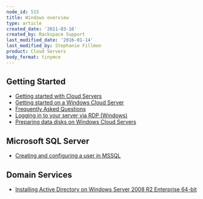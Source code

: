 ```yaml
---
node_id: 515
title: Windows overview
type: article
created_date: '2011-03-16'
created_by: Rackspace Support
last_modified_date: '2016-01-14'
last_modified_by: Stephanie Fillmon
product: Cloud Servers
body_format: tinymce
---
```


<span class="mw-headline">Getting Started </span>
-------------------------------------------------

-   [Getting started with Cloud
    Servers](/how-to/cloud-servers "Getting Started with Cloud Servers")
-   [Getting started on a Windows Cloud
    Server](/how-to/getting-started-on-a-windows-cloud-server "Getting Started on a Windows Cloud Server")
-   [Frequently Asked
    Questions](/how-to/cloud-servers-faq "Frequently Asked Questions")
-   [Logging in to your server via
    RDP (Windows)](/how-to/log-in-to-your-server-via-rdp-windows "Logging in to Your Server via RDP (Windows)")
-   [Preparing data disks on Windows Cloud
    Servers](/how-to/preparing-data-disks-on-windows-cloud-servers)

<span class="mw-headline">Microsoft SQL Server</span>
-----------------------------------------------------

-   [Creating and configuring a user in
    MSSQL](/how-to/creating-and-configuring-a-user-in-mssql "Creating and Configuring a User in MSSQL")

<span class="mw-headline">Domain Services </span>
-------------------------------------------------

-   [Installing Active Directory on Windows Server 2008 R2 Enterprise
    64-bit](/how-to/installing-active-directory-domain-services-on-windows-server-2008-r2-enterprise-64-bit "Installing Active Directory on Windows Server 2008 R2 Enterprise 64-bit")


